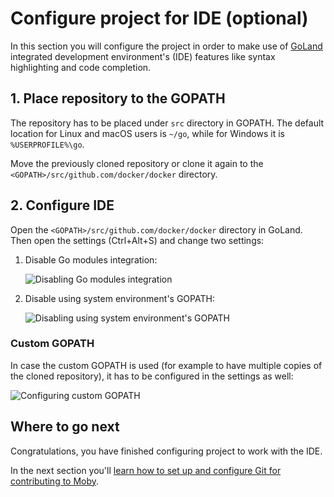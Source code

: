 # Configure project for IDE (optional)

In this section you will configure the project in order to make use of [GoLand](https://www.jetbrains.com/go)
integrated development environment's (IDE) features like syntax highlighting and code completion.

## 1. Place repository to the GOPATH

The repository has to be placed under `src` directory in GOPATH.
The default location for Linux and macOS users is `~/go`, while for Windows it is `%USERPROFILE%\go`.

Move the previously cloned repository or clone it again to the `<GOPATH>/src/github.com/docker/docker` directory.

## 2. Configure IDE

Open the `<GOPATH>/src/github.com/docker/docker` directory in GoLand.
Then open the settings (Ctrl+Alt+S) and change two settings:

1. Disable Go modules integration:

    ![Disabling Go modules integration](images/ide_go_modules_integration.png)

2. Disable using system environment's GOPATH:

    ![Disabling using system environment's GOPATH](images/ide_system_environment_gopath.png)

### Custom GOPATH

In case the custom GOPATH is used (for example to have multiple copies of the cloned repository),
it has to be configured in the settings as well:

![Configuring custom GOPATH](images/ide_custom_gopath.png)

## Where to go next

Congratulations, you have finished configuring project to work with the IDE. 

In the next section you'll [learn how to set up and configure Git for contributing to Moby](set-up-git.md).
